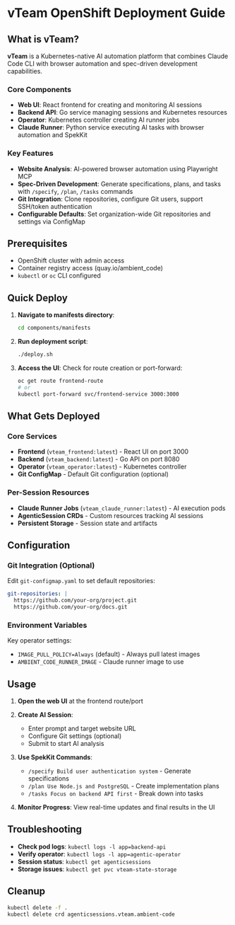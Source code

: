 # vTeam OpenShift Deployment Guide

## What is vTeam?

**vTeam** is a Kubernetes-native AI automation platform that combines Claude Code CLI with browser automation and spec-driven development capabilities.

### Core Components
- **Web UI**: React frontend for creating and monitoring AI sessions
- **Backend API**: Go service managing sessions and Kubernetes resources
- **Operator**: Kubernetes controller creating AI runner jobs
- **Claude Runner**: Python service executing AI tasks with browser automation and SpekKit

### Key Features
- **Website Analysis**: AI-powered browser automation using Playwright MCP
- **Spec-Driven Development**: Generate specifications, plans, and tasks with `/specify`, `/plan`, `/tasks` commands
- **Git Integration**: Clone repositories, configure Git users, support SSH/token authentication
- **Configurable Defaults**: Set organization-wide Git repositories and settings via ConfigMap

## Prerequisites

- OpenShift cluster with admin access
- Container registry access (quay.io/ambient_code)
- `kubectl` or `oc` CLI configured

## Quick Deploy

1. **Navigate to manifests directory**:
   ```bash
   cd components/manifests
   ```

2. **Run deployment script**:
   ```bash
   ./deploy.sh
   ```

3. **Access the UI**: Check for route creation or port-forward:
   ```bash
   oc get route frontend-route
   # or
   kubectl port-forward svc/frontend-service 3000:3000
   ```

## What Gets Deployed

### Core Services
- **Frontend** (`vteam_frontend:latest`) - React UI on port 3000
- **Backend** (`vteam_backend:latest`) - Go API on port 8080
- **Operator** (`vteam_operator:latest`) - Kubernetes controller
- **Git ConfigMap** - Default Git configuration (optional)

### Per-Session Resources
- **Claude Runner Jobs** (`vteam_claude_runner:latest`) - AI execution pods
- **AgenticSession CRDs** - Custom resources tracking AI sessions
- **Persistent Storage** - Session state and artifacts

## Configuration

### Git Integration (Optional)
Edit `git-configmap.yaml` to set default repositories:
```yaml
git-repositories: |
  https://github.com/your-org/project.git
  https://github.com/your-org/docs.git
```

### Environment Variables
Key operator settings:
- `IMAGE_PULL_POLICY=Always` (default) - Always pull latest images
- `AMBIENT_CODE_RUNNER_IMAGE` - Claude runner image to use

## Usage

1. **Open the web UI** at the frontend route/port
2. **Create AI Session**:
   - Enter prompt and target website URL
   - Configure Git settings (optional)
   - Submit to start AI analysis

3. **Use SpekKit Commands**:
   - `/specify Build user authentication system` - Generate specifications
   - `/plan Use Node.js and PostgreSQL` - Create implementation plans
   - `/tasks Focus on backend API first` - Break down into tasks

4. **Monitor Progress**: View real-time updates and final results in the UI

## Troubleshooting

- **Check pod logs**: `kubectl logs -l app=backend-api`
- **Verify operator**: `kubectl logs -l app=agentic-operator`
- **Session status**: `kubectl get agenticsessions`
- **Storage issues**: `kubectl get pvc vteam-state-storage`

## Cleanup

```bash
kubectl delete -f .
kubectl delete crd agenticsessions.vteam.ambient-code
```
